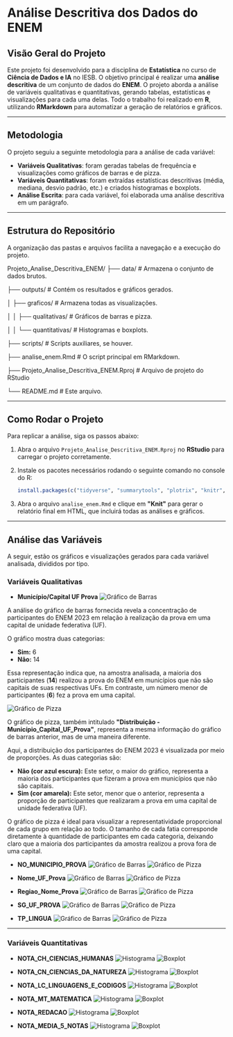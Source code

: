 # Análise Descritiva dos Dados do ENEM

## Visão Geral do Projeto
Este projeto foi desenvolvido para a disciplina de **Estatística** no curso de **Ciência de Dados e IA** no IESB. O objetivo principal é realizar uma **análise descritiva** de um conjunto de dados do **ENEM**. O projeto aborda a análise de variáveis qualitativas e quantitativas, gerando tabelas, estatísticas e visualizações para cada uma delas. Todo o trabalho foi realizado em **R**, utilizando **RMarkdown** para automatizar a geração de relatórios e gráficos.

---

## Metodologia

O projeto seguiu a seguinte metodologia para a análise de cada variável:

* **Variáveis Qualitativas**: foram geradas tabelas de frequência e visualizações como gráficos de barras e de pizza.
* **Variáveis Quantitativas**: foram extraídas estatísticas descritivas (média, mediana, desvio padrão, etc.) e criados histogramas e boxplots.
* **Análise Escrita**: para cada variável, foi elaborada uma análise descritiva em um parágrafo.

---

## Estrutura do Repositório
A organização das pastas e arquivos facilita a navegação e a execução do projeto.

Projeto_Analise_Descritiva_ENEM/
├── data/                      # Armazena o conjunto de dados brutos.

├── outputs/                   # Contém os resultados e gráficos gerados.

│   ├── graficos/              # Armazena todas as visualizações.

│   │   ├── qualitativas/      # Gráficos de barras e pizza.

│   │   └── quantitativas/     # Histogramas e boxplots.

├── scripts/                   # Scripts auxiliares, se houver.

├── analise_enem.Rmd           # O script principal em RMarkdown.

├── Projeto_Analise_Descritiva_ENEM.Rproj # Arquivo de projeto do RStudio

└── README.md                  # Este arquivo.

---

## Como Rodar o Projeto
Para replicar a análise, siga os passos abaixo:

1.  Abra o arquivo `Projeto_Analise_Descritiva_ENEM.Rproj` no **RStudio** para carregar o projeto corretamente.
2.  Instale os pacotes necessários rodando o seguinte comando no console do R:

    ```r
    install.packages(c("tidyverse", "summarytools", "plotrix", "knitr", "kableExtra", "readxl"))
    ```

3.  Abra o arquivo `analise_enem.Rmd` e clique em **"Knit"** para gerar o relatório final em HTML, que incluirá todas as análises e gráficos.

---

## Análise das Variáveis
A seguir, estão os gráficos e visualizações gerados para cada variável analisada, divididos por tipo.

### Variáveis Qualitativas

* **Município/Capital UF Prova**
    ![Gráfico de Barras](outputs/graficos/qualitativas/Municipio_Capital_UF_Prova_barras.png)

A análise do gráfico de barras fornecida revela a concentração de participantes do ENEM 2023 em relação à realização da prova em uma capital de unidade federativa (UF).

O gráfico mostra duas categorias:

- **Sim:** 6  
- **Não:** 14  

Essa representação indica que, na amostra analisada, a maioria dos participantes (**14**) realizou a prova do ENEM em municípios que não são capitais de suas respectivas UFs. Em contraste, um número menor de participantes (**6**) fez a prova em uma capital.

    
![Gráfico de Pizza](outputs/graficos/qualitativas/Municipio_Capital_UF_Prova_pizza.png)

O gráfico de pizza, também intitulado **"Distribuição - Município_Capital_UF_Prova"**, representa a mesma informação do gráfico de barras anterior, mas de uma maneira diferente.

Aqui, a distribuição dos participantes do ENEM 2023 é visualizada por meio de proporções. As duas categorias são:

- **Não (cor azul escura):** Este setor, o maior do gráfico, representa a maioria dos participantes que fizeram a prova em municípios que não são capitais.
- **Sim (cor amarela):** Este setor, menor que o anterior, representa a proporção de participantes que realizaram a prova em uma capital de unidade federativa (UF).

O gráfico de pizza é ideal para visualizar a representatividade proporcional de cada grupo em relação ao todo. O tamanho de cada fatia corresponde diretamente à quantidade de participantes em cada categoria, deixando claro que a maioria dos participantes da amostra realizou a prova fora de uma capital.



* **NO\_MUNICIPIO\_PROVA**
    ![Gráfico de Barras](outputs/graficos/qualitativas/NO_MUNICIPIO_PROVA_barras.png)
    ![Gráfico de Pizza](outputs/graficos/qualitativas/NO_MUNICIPIO_PROVA_pizza.png)

* **Nome\_UF\_Prova**
    ![Gráfico de Barras](outputs/graficos/qualitativas/Nome_UF_Prova_barras.png)
    ![Gráfico de Pizza](outputs/graficos/qualitativas/Nome_UF_Prova_pizza.png)

* **Regiao\_Nome\_Prova**
    ![Gráfico de Barras](outputs/graficos/qualitativas/Regiao_Nome_Prova_barras.png)
    ![Gráfico de Pizza](outputs/graficos/qualitativas/Regiao_Nome_Prova_pizza.png)

* **SG\_UF\_PROVA**
    ![Gráfico de Barras](outputs/graficos/qualitativas/SG_UF_PROVA_barras.png)
    ![Gráfico de Pizza](outputs/graficos/qualitativas/SG_UF_PROVA_pizza.png)

* **TP\_LINGUA**
    ![Gráfico de Barras](outputs/graficos/qualitativas/TP_LINGUA_barras.png)
    ![Gráfico de Pizza](outputs/graficos/qualitativas/TP_LINGUA_pizza.png)

---

### Variáveis Quantitativas

* **NOTA\_CH\_CIENCIAS\_HUMANAS**
    ![Histograma](outputs/graficos/quantitativas/NOTA_CH_CIENCIAS_HUMANAS_histograma.png)
    ![Boxplot](outputs/graficos/quantitativas/NOTA_CH_CIENCIAS_HUMANAS_boxplot.png)

* **NOTA\_CN\_CIENCIAS\_DA\_NATUREZA**
    ![Histograma](outputs/graficos/quantitativas/NOTA_CN_CIENCIAS_DA_NATUREZA_histograma.png)
    ![Boxplot](outputs/graficos/quantitativas/NOTA_CN_CIENCIAS_DA_NATUREZA_boxplot.png)

* **NOTA\_LC\_LINGUAGENS\_E\_CODIGOS**
    ![Histograma](outputs/graficos/quantitativas/NOTA_LC_LINGUAGENS_E_CODIGOS_histograma.png)
    ![Boxplot](outputs/graficos/quantitativas/NOTA_LC_LINGUAGENS_E_CODIGOS_boxplot.png)

* **NOTA\_MT\_MATEMATICA**
    ![Histograma](outputs/graficos/quantitativas/NOTA_MT_MATEMATICA_histograma.png)
    ![Boxplot](outputs/graficos/quantitativas/NOTA_MT_MATEMATICA_boxplot.png)

* **NOTA\_REDACAO**
    ![Histograma](outputs/graficos/quantitativas/NOTA_REDACAO_histograma.png)
    ![Boxplot](outputs/graficos/quantitativas/NOTA_REDACAO_boxplot.png)

* **NOTA\_MEDIA\_5\_NOTAS**
    ![Histograma](outputs/graficos/quantitativas/NOTA_MEDIA_5_NOTAS_histograma.png)
    ![Boxplot](outputs/graficos/quantitativas/NOTA_MEDIA_5_NOTAS_boxplot.png)
